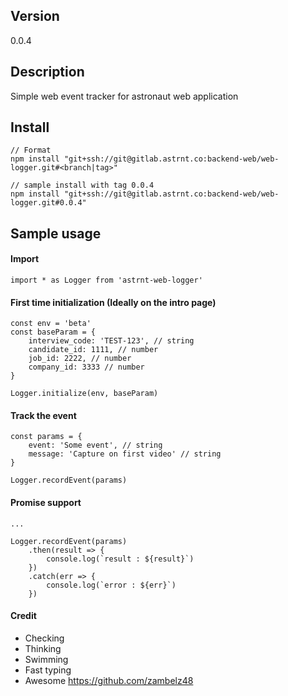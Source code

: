 ## Version
0.0.4

## Description
Simple web event tracker for astronaut web application

## Install
```
// Format
npm install "git+ssh://git@gitlab.astrnt.co:backend-web/web-logger.git#<branch|tag>"

// sample install with tag 0.0.4
npm install "git+ssh://git@gitlab.astrnt.co:backend-web/web-logger.git#0.0.4"
```

## Sample usage

#### Import
```
import * as Logger from 'astrnt-web-logger'
```

#### First time initialization (Ideally on the intro page)
```
const env = 'beta'
const baseParam = {
    interview_code: 'TEST-123', // string
    candidate_id: 1111, // number
    job_id: 2222, // number
    company_id: 3333 // number
}

Logger.initialize(env, baseParam)
```

#### Track the event
```
const params = {
    event: 'Some event', // string
    message: 'Capture on first video' // string
}

Logger.recordEvent(params)
```

#### Promise support
```
...

Logger.recordEvent(params)
    .then(result => {
        console.log(`result : ${result}`)
    })
    .catch(err => {
        console.log(`error : ${err}`)
    })
```

#### Credit
- Checking
- Thinking
- Swimming
- Fast typing
- Awesome
https://github.com/zambelz48
